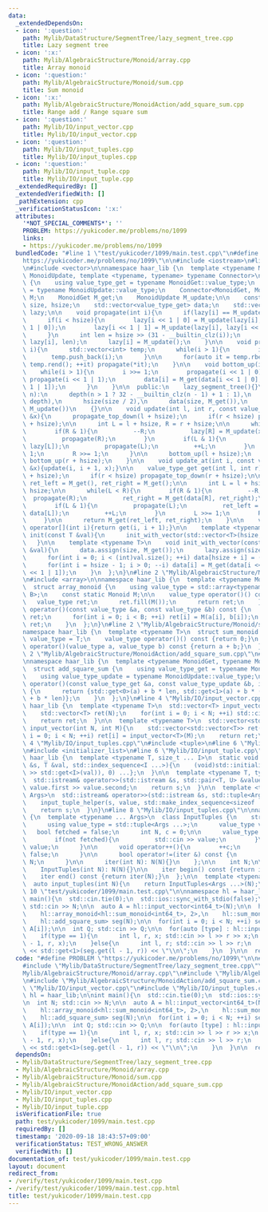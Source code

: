 ```yaml
---
data:
  _extendedDependsOn:
  - icon: ':question:'
    path: Mylib/DataStructure/SegmentTree/lazy_segment_tree.cpp
    title: Lazy segment tree
  - icon: ':x:'
    path: Mylib/AlgebraicStructure/Monoid/array.cpp
    title: Array monoid
  - icon: ':question:'
    path: Mylib/AlgebraicStructure/Monoid/sum.cpp
    title: Sum monoid
  - icon: ':x:'
    path: Mylib/AlgebraicStructure/MonoidAction/add_square_sum.cpp
    title: Range add / Range square sum
  - icon: ':question:'
    path: Mylib/IO/input_vector.cpp
    title: Mylib/IO/input_vector.cpp
  - icon: ':question:'
    path: Mylib/IO/input_tuples.cpp
    title: Mylib/IO/input_tuples.cpp
  - icon: ':question:'
    path: Mylib/IO/input_tuple.cpp
    title: Mylib/IO/input_tuple.cpp
  _extendedRequiredBy: []
  _extendedVerifiedWith: []
  _pathExtension: cpp
  _verificationStatusIcon: ':x:'
  attributes:
    '*NOT_SPECIAL_COMMENTS*': ''
    PROBLEM: https://yukicoder.me/problems/no/1099
    links:
    - https://yukicoder.me/problems/no/1099
  bundledCode: "#line 1 \"test/yukicoder/1099/main.test.cpp\"\n#define PROBLEM \"\
    https://yukicoder.me/problems/no/1099\"\n\n#include <iostream>\n#line 2 \"Mylib/DataStructure/SegmentTree/lazy_segment_tree.cpp\"\
    \n#include <vector>\n\nnamespace haar_lib {\n  template <typename MonoidGet, typename\
    \ MonoidUpdate, template <typename, typename> typename Connector>\n  class lazy_segment_tree\
    \ {\n    using value_type_get = typename MonoidGet::value_type;\n    using value_type_update\
    \ = typename MonoidUpdate::value_type;\n    Connector<MonoidGet, MonoidUpdate>\
    \ M;\n    MonoidGet M_get;\n    MonoidUpdate M_update;\n\n    const int depth,\
    \ size, hsize;\n    std::vector<value_type_get> data;\n    std::vector<value_type_update>\
    \ lazy;\n\n    void propagate(int i){\n      if(lazy[i] == M_update()) return;\n\
    \      if(i < hsize){\n        lazy[i << 1 | 0] = M_update(lazy[i], lazy[i <<\
    \ 1 | 0]);\n        lazy[i << 1 | 1] = M_update(lazy[i], lazy[i << 1 | 1]);\n\
    \      }\n      int len = hsize >> (31 - __builtin_clz(i));\n      data[i] = M(data[i],\
    \ lazy[i], len);\n      lazy[i] = M_update();\n    }\n\n    void propagate_top_down(int\
    \ i){\n      std::vector<int> temp;\n      while(i > 1){\n        i >>= 1;\n \
    \       temp.push_back(i);\n      }\n\n      for(auto it = temp.rbegin(); it !=\
    \ temp.rend(); ++it) propagate(*it);\n    }\n\n    void bottom_up(int i){\n  \
    \    while(i > 1){\n        i >>= 1;\n        propagate(i << 1 | 0);\n       \
    \ propagate(i << 1 | 1);\n        data[i] = M_get(data[i << 1 | 0], data[i <<\
    \ 1 | 1]);\n      }\n    }\n\n  public:\n    lazy_segment_tree(){}\n    lazy_segment_tree(int\
    \ n):\n      depth(n > 1 ? 32 - __builtin_clz(n - 1) + 1 : 1),\n      size(1 <<\
    \ depth),\n      hsize(size / 2),\n      data(size, M_get()),\n      lazy(size,\
    \ M_update())\n    {}\n\n    void update(int l, int r, const value_type_update\
    \ &x){\n      propagate_top_down(l + hsize);\n      if(r < hsize) propagate_top_down(r\
    \ + hsize);\n\n      int L = l + hsize, R = r + hsize;\n\n      while(L < R){\n\
    \        if(R & 1){\n          --R;\n          lazy[R] = M_update(x, lazy[R]);\n\
    \          propagate(R);\n        }\n        if(L & 1){\n          lazy[L] = M_update(x,\
    \ lazy[L]);\n          propagate(L);\n          ++L;\n        }\n        L >>=\
    \ 1;\n        R >>= 1;\n      }\n\n      bottom_up(l + hsize);\n      if(r < hsize)\
    \ bottom_up(r + hsize);\n    }\n\n    void update_at(int i, const value_type_update\
    \ &x){update(i, i + 1, x);}\n\n    value_type_get get(int l, int r){\n      propagate_top_down(l\
    \ + hsize);\n      if(r < hsize) propagate_top_down(r + hsize);\n\n      value_type_get\
    \ ret_left = M_get(), ret_right = M_get();\n\n      int L = l + hsize, R = r +\
    \ hsize;\n\n      while(L < R){\n        if(R & 1){\n          --R;\n        \
    \  propagate(R);\n          ret_right = M_get(data[R], ret_right);\n        }\n\
    \        if(L & 1){\n          propagate(L);\n          ret_left = M_get(ret_left,\
    \ data[L]);\n          ++L;\n        }\n        L >>= 1;\n        R >>= 1;\n \
    \     }\n\n      return M_get(ret_left, ret_right);\n    }\n\n    value_type_get\
    \ operator[](int i){return get(i, i + 1);}\n\n    template <typename T>\n    void\
    \ init(const T &val){\n      init_with_vector(std::vector<T>(hsize, val));\n \
    \   }\n\n    template <typename T>\n    void init_with_vector(const std::vector<T>\
    \ &val){\n      data.assign(size, M_get());\n      lazy.assign(size, M_update());\n\
    \      for(int i = 0; i < (int)val.size(); ++i) data[hsize + i] = (value_type_get)val[i];\n\
    \      for(int i = hsize - 1; i > 0; --i) data[i] = M_get(data[i << 1 | 0], data[i\
    \ << 1 | 1]);\n    }\n  };\n}\n#line 2 \"Mylib/AlgebraicStructure/Monoid/array.cpp\"\
    \n#include <array>\n\nnamespace haar_lib {\n  template <typename Monoid, int B>\n\
    \  struct array_monoid {\n    using value_type = std::array<typename Monoid::value_type,\
    \ B>;\n    const static Monoid M;\n\n    value_type operator()() const {\n   \
    \   value_type ret;\n      ret.fill(M());\n      return ret;\n    }\n\n    value_type\
    \ operator()(const value_type &a, const value_type &b) const {\n      value_type\
    \ ret;\n      for(int i = 0; i < B; ++i) ret[i] = M(a[i], b[i]);\n      return\
    \ ret;\n    }\n  };\n}\n#line 2 \"Mylib/AlgebraicStructure/Monoid/sum.cpp\"\n\n\
    namespace haar_lib {\n  template <typename T>\n  struct sum_monoid {\n    using\
    \ value_type = T;\n    value_type operator()() const {return 0;}\n    value_type\
    \ operator()(value_type a, value_type b) const {return a + b;}\n  };\n}\n#line\
    \ 2 \"Mylib/AlgebraicStructure/MonoidAction/add_square_sum.cpp\"\n#include <utility>\n\
    \nnamespace haar_lib {\n  template <typename MonoidGet, typename MonoidUpdate>\n\
    \  struct add_square_sum {\n    using value_type_get = typename MonoidGet::value_type;\n\
    \    using value_type_update = typename MonoidUpdate::value_type;\n\n    value_type_get\
    \ operator()(const value_type_get &a, const value_type_update &b, int len) const\
    \ {\n      return {std::get<0>(a) + b * len, std::get<1>(a) + b * (2 * std::get<0>(a)\
    \ + b * len)};\n    }\n  };\n}\n#line 4 \"Mylib/IO/input_vector.cpp\"\n\nnamespace\
    \ haar_lib {\n  template <typename T>\n  std::vector<T> input_vector(int N){\n\
    \    std::vector<T> ret(N);\n    for(int i = 0; i < N; ++i) std::cin >> ret[i];\n\
    \    return ret;\n  }\n\n  template <typename T>\n  std::vector<std::vector<T>>\
    \ input_vector(int N, int M){\n    std::vector<std::vector<T>> ret(N);\n    for(int\
    \ i = 0; i < N; ++i) ret[i] = input_vector<T>(M);\n    return ret;\n  }\n}\n#line\
    \ 4 \"Mylib/IO/input_tuples.cpp\"\n#include <tuple>\n#line 6 \"Mylib/IO/input_tuples.cpp\"\
    \n#include <initializer_list>\n#line 6 \"Mylib/IO/input_tuple.cpp\"\n\nnamespace\
    \ haar_lib {\n  template <typename T, size_t ... I>\n  static void input_tuple_helper(std::istream\
    \ &s, T &val, std::index_sequence<I ...>){\n    (void)std::initializer_list<int>{(void(s\
    \ >> std::get<I>(val)), 0) ...};\n  }\n\n  template <typename T, typename U>\n\
    \  std::istream& operator>>(std::istream &s, std::pair<T, U> &value){\n    s >>\
    \ value.first >> value.second;\n    return s;\n  }\n\n  template <typename ...\
    \ Args>\n  std::istream& operator>>(std::istream &s, std::tuple<Args ...> &value){\n\
    \    input_tuple_helper(s, value, std::make_index_sequence<sizeof ... (Args)>());\n\
    \    return s;\n  }\n}\n#line 8 \"Mylib/IO/input_tuples.cpp\"\n\nnamespace haar_lib\
    \ {\n  template <typename ... Args>\n  class InputTuples {\n    struct iter {\n\
    \      using value_type = std::tuple<Args ...>;\n      value_type value;\n   \
    \   bool fetched = false;\n      int N, c = 0;\n\n      value_type operator*(){\n\
    \        if(not fetched){\n          std::cin >> value;\n        }\n        return\
    \ value;\n      }\n\n      void operator++(){\n        ++c;\n        fetched =\
    \ false;\n      }\n\n      bool operator!=(iter &) const {\n        return c <\
    \ N;\n      }\n\n      iter(int N): N(N){}\n    };\n\n    int N;\n\n  public:\n\
    \    InputTuples(int N): N(N){}\n\n    iter begin() const {return iter(N);}\n\
    \    iter end() const {return iter(N);}\n  };\n\n  template <typename ... Args>\n\
    \  auto input_tuples(int N){\n    return InputTuples<Args ...>(N);\n  }\n}\n#line\
    \ 10 \"test/yukicoder/1099/main.test.cpp\"\n\nnamespace hl = haar_lib;\n\nint\
    \ main(){\n  std::cin.tie(0);\n  std::ios::sync_with_stdio(false);\n\n  int N;\
    \ std::cin >> N;\n\n  auto A = hl::input_vector<int64_t>(N);\n\n  hl::lazy_segment_tree<\n\
    \    hl::array_monoid<hl::sum_monoid<int64_t>, 2>,\n    hl::sum_monoid<int64_t>,\n\
    \    hl::add_square_sum> seg(N);\n\n  for(int i = 0; i < N; ++i) seg.update_at(i,\
    \ A[i]);\n\n  int Q; std::cin >> Q;\n\n  for(auto [type] : hl::input_tuples<int>(Q)){\n\
    \    if(type == 1){\n      int l, r, x; std::cin >> l >> r >> x;\n      seg.update(l\
    \ - 1, r, x);\n    }else{\n      int l, r; std::cin >> l >> r;\n      std::cout\
    \ << std::get<1>(seg.get(l - 1, r)) << \"\\n\";\n    }\n  }\n\n  return 0;\n}\n"
  code: "#define PROBLEM \"https://yukicoder.me/problems/no/1099\"\n\n#include <iostream>\n\
    #include \"Mylib/DataStructure/SegmentTree/lazy_segment_tree.cpp\"\n#include \"\
    Mylib/AlgebraicStructure/Monoid/array.cpp\"\n#include \"Mylib/AlgebraicStructure/Monoid/sum.cpp\"\
    \n#include \"Mylib/AlgebraicStructure/MonoidAction/add_square_sum.cpp\"\n#include\
    \ \"Mylib/IO/input_vector.cpp\"\n#include \"Mylib/IO/input_tuples.cpp\"\n\nnamespace\
    \ hl = haar_lib;\n\nint main(){\n  std::cin.tie(0);\n  std::ios::sync_with_stdio(false);\n\
    \n  int N; std::cin >> N;\n\n  auto A = hl::input_vector<int64_t>(N);\n\n  hl::lazy_segment_tree<\n\
    \    hl::array_monoid<hl::sum_monoid<int64_t>, 2>,\n    hl::sum_monoid<int64_t>,\n\
    \    hl::add_square_sum> seg(N);\n\n  for(int i = 0; i < N; ++i) seg.update_at(i,\
    \ A[i]);\n\n  int Q; std::cin >> Q;\n\n  for(auto [type] : hl::input_tuples<int>(Q)){\n\
    \    if(type == 1){\n      int l, r, x; std::cin >> l >> r >> x;\n      seg.update(l\
    \ - 1, r, x);\n    }else{\n      int l, r; std::cin >> l >> r;\n      std::cout\
    \ << std::get<1>(seg.get(l - 1, r)) << \"\\n\";\n    }\n  }\n\n  return 0;\n}\n"
  dependsOn:
  - Mylib/DataStructure/SegmentTree/lazy_segment_tree.cpp
  - Mylib/AlgebraicStructure/Monoid/array.cpp
  - Mylib/AlgebraicStructure/Monoid/sum.cpp
  - Mylib/AlgebraicStructure/MonoidAction/add_square_sum.cpp
  - Mylib/IO/input_vector.cpp
  - Mylib/IO/input_tuples.cpp
  - Mylib/IO/input_tuple.cpp
  isVerificationFile: true
  path: test/yukicoder/1099/main.test.cpp
  requiredBy: []
  timestamp: '2020-09-18 18:43:57+09:00'
  verificationStatus: TEST_WRONG_ANSWER
  verifiedWith: []
documentation_of: test/yukicoder/1099/main.test.cpp
layout: document
redirect_from:
- /verify/test/yukicoder/1099/main.test.cpp
- /verify/test/yukicoder/1099/main.test.cpp.html
title: test/yukicoder/1099/main.test.cpp
---
```

